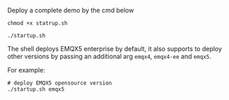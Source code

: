 Deploy a complete demo by the cmd below
```shell
chmod +x statrup.sh

./startup.sh
```

The shell deploys EMQX5 enterprise by default, it also supports to deploy other versions by passing an additional arg `emqx4`, `emqx4-ee` and `emqx5`.

For example:
```shell
# deploy EMQX5 opensource version
./startup.sh emqx5
```